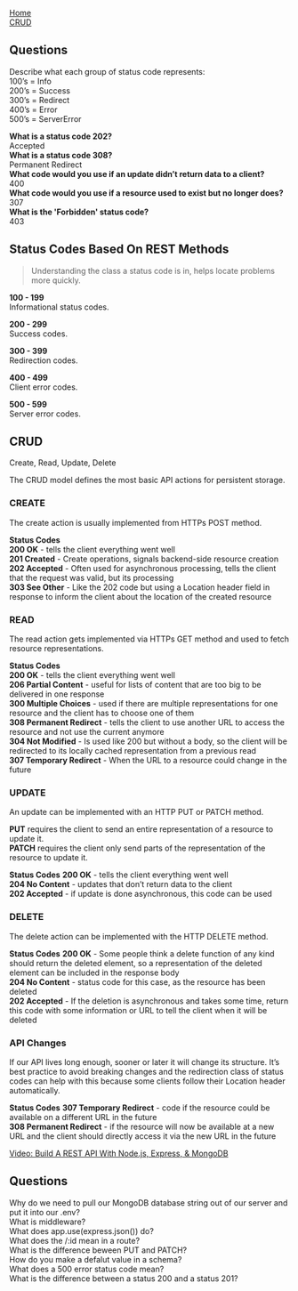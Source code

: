 [Home](README.md)  
[CRUD](https://www.moesif.com/blog/technical/api-design/Which-HTTP-Status-Code-To-Use-For-Every-CRUD-App/)  

## Questions 
Describe what each group of status code represents:  
100’s = Info  
200’s = Success  
300’s = Redirect  
400’s = Error  
500’s = ServerError  

**What is a status code 202?**  
Accepted  
**What is a status code 308?**  
Permanent Redirect  
**What code would you use if an update didn’t return data to a client?**  
400  
**What code would you use if a resource used to exist but no longer does?**  
307  
**What is the 'Forbidden' status code?**  
403 

## Status Codes Based On REST Methods

> Understanding the class a status code is in, helps locate problems more quickly.

**100 - 199**  
Informational status codes.  

**200 - 299**  
Success codes.  

**300 - 399**  
Redirection codes.  

**400 - 499**  
Client error codes.  

**500 - 599**  
Server error codes.  

## CRUD

Create, Read, Update, Delete  

The CRUD model defines the most basic API actions for persistent storage.

### CREATE

The create action is usually implemented from HTTPs POST method.  

**Status Codes**  
**200 OK** -  tells the client everything went well  
**201 Created** - Create operations, signals backend-side resource creation  
**202 Accepted** - Often used for asynchronous processing, tells the client that the request was valid, but its processing  
**303 See Other** - Like the 202 code but using a Location header field in response to inform the client about the location of the created resource  

### READ

The read action gets implemented via HTTPs GET method and used to fetch resource representations.  

**Status Codes**  
**200 OK** - tells the client everything went well  
**206 Partial Content** - useful for lists of content that are too big to be delivered in one response  
**300 Multiple Choices** - used if there are multiple representations for one resource and the client has to choose one of them  
**308 Permanent Redirect** -  tells the client to use another URL to access the resource and not use the current anymore  
**304 Not Modified** - Is used like 200 but without a body, so the client will be redirected to its locally cached representation from a previous read  
**307 Temporary Redirect** - When the URL to a resource could change in the future  

### UPDATE
An update can be implemented with an HTTP PUT or PATCH method. 

**PUT** requires the client to send an entire representation of a resource to update it.  
**PATCH** requires the client only send parts of the representation of the resource to update it.  

**Status Codes**
**200 OK** - tells the client everything went well  
**204 No Content** - updates that don’t return data to the client  
**202 Accepted** - if update is done asynchronous, this code can be used  

### DELETE
The delete action can be implemented with the HTTP DELETE method.

**Status Codes**
**200 OK** - Some people think a delete function of any kind should return the deleted element, so a representation of the deleted element can be included in the response body  
**204 No Content** - status code for this case, as the resource has been deleted  
**202 Accepted** - If the deletion is asynchronous and takes some time, return this code with some information or URL to tell the client when it will be deleted  

### API Changes
If our API lives long enough, sooner or later it will change its structure. It’s best practice to avoid breaking changes and the redirection class of status codes can help with this because some clients follow their Location header automatically.

**Status Codes**
**307 Temporary Redirect** - code if the resource could be available on a different URL in the future  
**308 Permanent Redirect** -  if the resource will now be available at a new URL and the client should directly access it via the new URL in the future   

[Video: Build A REST API With Node.js, Express, & MongoDB](https://www.youtube.com/channel/UCFbNIlppjAuEX4znoulh0Cw)

## Questions
Why do we need to pull our MongoDB database string out of our server and put it into our .env?  
What is middleware?  
What does app.use(express.json()) do?  
What does the /:id mean in a route?  
What is the difference beween PUT and PATCH?  
How do you make a defalut value in a schema?  
What does a 500 error status code mean?  
What is the difference between a status 200 and a status 201?  
